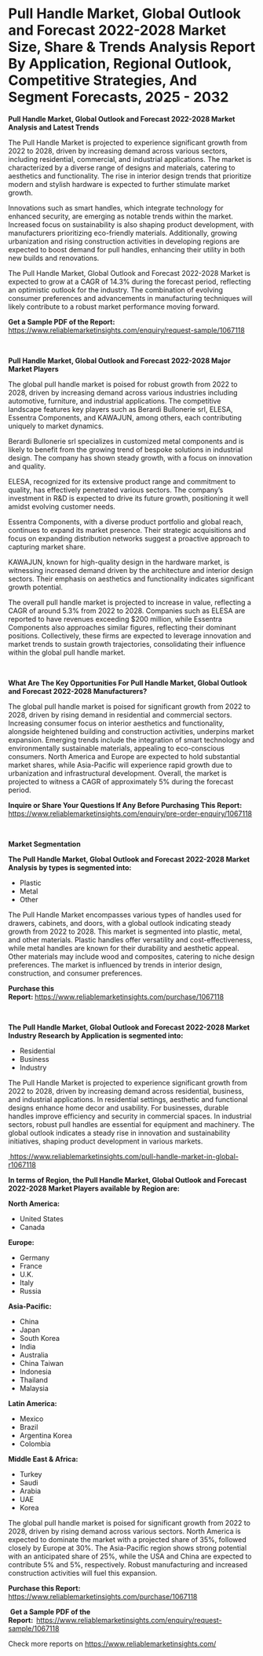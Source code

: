 <p><h1>Pull Handle Market, Global Outlook and Forecast 2022-2028 Market Size, Share & Trends Analysis Report By Application, Regional Outlook, Competitive Strategies, And Segment Forecasts, 2025 - 2032</h1></p><p><strong>Pull Handle Market, Global Outlook and Forecast 2022-2028 Market Analysis and Latest Trends</strong></p>
<p><p>The Pull Handle Market is projected to experience significant growth from 2022 to 2028, driven by increasing demand across various sectors, including residential, commercial, and industrial applications. The market is characterized by a diverse range of designs and materials, catering to aesthetics and functionality. The rise in interior design trends that prioritize modern and stylish hardware is expected to further stimulate market growth.</p><p>Innovations such as smart handles, which integrate technology for enhanced security, are emerging as notable trends within the market. Increased focus on sustainability is also shaping product development, with manufacturers prioritizing eco-friendly materials. Additionally, growing urbanization and rising construction activities in developing regions are expected to boost demand for pull handles, enhancing their utility in both new builds and renovations.</p><p>The Pull Handle Market, Global Outlook and Forecast 2022-2028 Market is expected to grow at a CAGR of 14.3% during the forecast period, reflecting an optimistic outlook for the industry. The combination of evolving consumer preferences and advancements in manufacturing techniques will likely contribute to a robust market performance moving forward.</p></p>
<p><strong>Get a Sample PDF of the Report:&nbsp;</strong> <a href="https://www.reliablemarketinsights.com/enquiry/request-sample/1067118?utm_campaign=3167&utm_medium=2&utm_source=Github&utm_content=ia&utm_term=21032025&utm_id=pull-handle-market-global-outlook-and-forecast-2022-2028">https://www.reliablemarketinsights.com/enquiry/request-sample/1067118</a></p>
<p>&nbsp;</p>
<p><strong>Pull Handle Market, Global Outlook and Forecast 2022-2028 Major Market Players</strong></p>
<p><p>The global pull handle market is poised for robust growth from 2022 to 2028, driven by increasing demand across various industries including automotive, furniture, and industrial applications. The competitive landscape features key players such as Berardi Bullonerie srl, ELESA, Essentra Components, and KAWAJUN, among others, each contributing uniquely to market dynamics.</p><p>Berardi Bullonerie srl specializes in customized metal components and is likely to benefit from the growing trend of bespoke solutions in industrial design. The company has shown steady growth, with a focus on innovation and quality.</p><p>ELESA, recognized for its extensive product range and commitment to quality, has effectively penetrated various sectors. The company’s investment in R&D is expected to drive its future growth, positioning it well amidst evolving customer needs.</p><p>Essentra Components, with a diverse product portfolio and global reach, continues to expand its market presence. Their strategic acquisitions and focus on expanding distribution networks suggest a proactive approach to capturing market share.</p><p>KAWAJUN, known for high-quality design in the hardware market, is witnessing increased demand driven by the architecture and interior design sectors. Their emphasis on aesthetics and functionality indicates significant growth potential.</p><p>The overall pull handle market is projected to increase in value, reflecting a CAGR of around 5.3% from 2022 to 2028. Companies such as ELESA are reported to have revenues exceeding $200 million, while Essentra Components also approaches similar figures, reflecting their dominant positions. Collectively, these firms are expected to leverage innovation and market trends to sustain growth trajectories, consolidating their influence within the global pull handle market.</p></p>
<p>&nbsp;</p>
<p><strong>What Are The Key Opportunities For Pull Handle Market, Global Outlook and Forecast 2022-2028 Manufacturers?</strong></p>
<p><p>The global pull handle market is poised for significant growth from 2022 to 2028, driven by rising demand in residential and commercial sectors. Increasing consumer focus on interior aesthetics and functionality, alongside heightened building and construction activities, underpins market expansion. Emerging trends include the integration of smart technology and environmentally sustainable materials, appealing to eco-conscious consumers. North America and Europe are expected to hold substantial market shares, while Asia-Pacific will experience rapid growth due to urbanization and infrastructural development. Overall, the market is projected to witness a CAGR of approximately 5% during the forecast period.</p></p>
<p><strong>Inquire or Share Your Questions If Any Before Purchasing This Report:</strong> <a href="https://www.reliablemarketinsights.com/enquiry/pre-order-enquiry/1067118?utm_campaign=3167&utm_medium=2&utm_source=Github&utm_content=ia&utm_term=21032025&utm_id=pull-handle-market-global-outlook-and-forecast-2022-2028">https://www.reliablemarketinsights.com/enquiry/pre-order-enquiry/1067118</a></p>
<p>&nbsp;</p>
<p><strong>Market Segmentation</strong></p>
<p><strong>The Pull Handle Market, Global Outlook and Forecast 2022-2028 Market Analysis by types is segmented into:</strong></p>
<p><ul><li>Plastic</li><li>Metal</li><li>Other</li></ul></p>
<p><p>The Pull Handle Market encompasses various types of handles used for drawers, cabinets, and doors, with a global outlook indicating steady growth from 2022 to 2028. This market is segmented into plastic, metal, and other materials. Plastic handles offer versatility and cost-effectiveness, while metal handles are known for their durability and aesthetic appeal. Other materials may include wood and composites, catering to niche design preferences. The market is influenced by trends in interior design, construction, and consumer preferences.</p></p>
<p><strong>Purchase this Report:&nbsp;</strong><a href="https://www.reliablemarketinsights.com/purchase/1067118?utm_campaign=3167&utm_medium=2&utm_source=Github&utm_content=ia&utm_term=21032025&utm_id=pull-handle-market-global-outlook-and-forecast-2022-2028">https://www.reliablemarketinsights.com/purchase/1067118</a></p>
<p>&nbsp;</p>
<p><strong>The Pull Handle Market, Global Outlook and Forecast 2022-2028 Market Industry Research by Application is segmented into:</strong></p>
<p><ul><li>Residential</li><li>Business</li><li>Industry</li></ul></p>
<p><p>The Pull Handle Market is projected to experience significant growth from 2022 to 2028, driven by increasing demand across residential, business, and industrial applications. In residential settings, aesthetic and functional designs enhance home decor and usability. For businesses, durable handles improve efficiency and security in commercial spaces. In industrial sectors, robust pull handles are essential for equipment and machinery. The global outlook indicates a steady rise in innovation and sustainability initiatives, shaping product development in various markets.</p></p>
<p><a href="https://www.reliablemarketinsights.com/pull-handle-market-in-global-r1067118?utm_campaign=3167&utm_medium=2&utm_source=Github&utm_content=ia&utm_term=21032025&utm_id=pull-handle-market-global-outlook-and-forecast-2022-2028">&nbsp;https://www.reliablemarketinsights.com/pull-handle-market-in-global-r1067118</a></p>
<p><strong>In terms of Region, the Pull Handle Market, Global Outlook and Forecast 2022-2028 Market Players available by Region are:</strong></p>
<p>
    <p> <strong> North America: </strong>
        <ul>
            <li>United States</li>
            <li>Canada</li>
        </ul>
        </p> 
    <p> <strong> Europe: </strong>
        <ul>
            <li>Germany</li>
            <li>France</li>
            <li>U.K.</li>
            <li>Italy</li>
            <li>Russia</li>
        </ul>
        </p> 
    <p> <strong> Asia-Pacific: </strong>
        <ul>
            <li>China</li>
            <li>Japan</li>
            <li>South Korea</li>
            <li>India</li>
            <li>Australia</li>
            <li>China Taiwan</li>
            <li>Indonesia</li>
            <li>Thailand</li>
            <li>Malaysia</li>
        </ul>
        </p> 
    <p> <strong> Latin America: </strong>
        <ul>
            <li>Mexico</li>
            <li>Brazil</li>
            <li>Argentina Korea</li>
            <li>Colombia</li>
        </ul>
        </p> 
    <p> <strong> Middle East & Africa: </strong>
        <ul>
            <li>Turkey</li>
            <li>Saudi</li>
            <li>Arabia</li>
            <li>UAE</li>
            <li>Korea</li>
        </ul>
    </p>
    </p>
<p><p>The global pull handle market is poised for significant growth from 2022 to 2028, driven by rising demand across various sectors. North America is expected to dominate the market with a projected share of 35%, followed closely by Europe at 30%. The Asia-Pacific region shows strong potential with an anticipated share of 25%, while the USA and China are expected to contribute 5% and 5%, respectively. Robust manufacturing and increased construction activities will fuel this expansion.</p></p>
<p><strong>Purchase this Report: </strong><a href="https://www.reliablemarketinsights.com/purchase/1067118?utm_campaign=3167&utm_medium=2&utm_source=Github&utm_content=ia&utm_term=21032025&utm_id=pull-handle-market-global-outlook-and-forecast-2022-2028">https://www.reliablemarketinsights.com/purchase/1067118</a></p>
<p>&nbsp;<strong>Get a Sample PDF of the Report:&nbsp;&nbsp;</strong><a href="https://www.reliablemarketinsights.com/enquiry/request-sample/1067118?utm_campaign=3167&utm_medium=2&utm_source=Github&utm_content=ia&utm_term=21032025&utm_id=pull-handle-market-global-outlook-and-forecast-2022-2028">https://www.reliablemarketinsights.com/enquiry/request-sample/1067118</a></p>
<p><strong></strong></p>
<p>Check more reports on <a href="https://www.reliablemarketinsights.com/?utm_campaign=3167&utm_medium=2&utm_source=Github&utm_content=ia&utm_term=21032025&utm_id=pull-handle-market-global-outlook-and-forecast-2022-2028">https://www.reliablemarketinsights.com/</a></p>